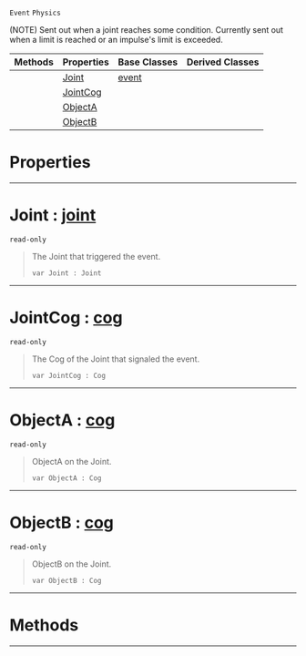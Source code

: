 `Event` `Physics`



(NOTE) Sent out when a joint reaches some condition. Currently sent out when a limit is reached or an impulse's limit is exceeded.

|Methods|Properties|Base Classes|Derived Classes|
|---|---|---|---|
| |[ Joint](https://github.com/ArendDanielek/ZeroDocsTest/blob/master/code_reference/class_reference/jointevent.markdown#joint-zero-engine-docume)|[event](https://github.com/ArendDanielek/ZeroDocsTest/blob/master/code_reference/class_reference/event.markdown)| |
| |[ JointCog](https://github.com/ArendDanielek/ZeroDocsTest/blob/master/code_reference/class_reference/jointevent.markdown#jointcog-zero-engine-doc)| | |
| |[ ObjectA](https://github.com/ArendDanielek/ZeroDocsTest/blob/master/code_reference/class_reference/jointevent.markdown#objecta-zero-engine-docu)| | |
| |[ ObjectB](https://github.com/ArendDanielek/ZeroDocsTest/blob/master/code_reference/class_reference/jointevent.markdown#objectb-zero-engine-docu)| | |


 #  Properties


---  
 #  Joint : [joint](https://github.com/ArendDanielek/ZeroDocsTest/blob/master/code_reference/class_reference/joint.markdown)

 `read-only`

> The Joint that triggered the event.
> ``` lang=cpp, name=Zilch
> var Joint : Joint


---  
 #  JointCog : [cog](https://github.com/ArendDanielek/ZeroDocsTest/blob/master/code_reference/class_reference/cog.markdown)

 `read-only`

> The Cog of the Joint that signaled the event.
> ``` lang=cpp, name=Zilch
> var JointCog : Cog


---  
 #  ObjectA : [cog](https://github.com/ArendDanielek/ZeroDocsTest/blob/master/code_reference/class_reference/cog.markdown)

 `read-only`

> ObjectA on the Joint.
> ``` lang=cpp, name=Zilch
> var ObjectA : Cog


---  
 #  ObjectB : [cog](https://github.com/ArendDanielek/ZeroDocsTest/blob/master/code_reference/class_reference/cog.markdown)

 `read-only`

> ObjectB on the Joint.
> ``` lang=cpp, name=Zilch
> var ObjectB : Cog


---  
 #  Methods


---  
 
  
  
  
  
  
  
  

 